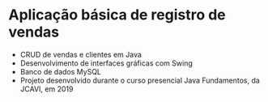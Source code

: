 # Aplicação básica de registro de vendas

* CRUD de vendas e clientes em Java
* Desenvolvimento de interfaces gráficas com Swing
* Banco de dados MySQL
* Projeto desenvolvido durante o curso presencial Java Fundamentos, da JCAVI, em 2019
